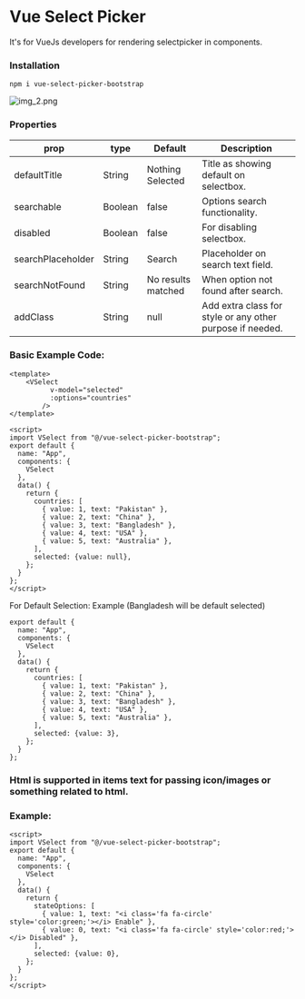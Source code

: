 # Vue Select Picker
It's for VueJs developers for rendering selectpicker in components.

### Installation
```npm i vue-select-picker-bootstrap```

![img_2.png](img_2.png)
### Properties
prop | type | Default | Description
-----|-----|----------|------------
defaultTitle  | String | Nothing Selected | Title as showing default on selectbox.
searchable | Boolean | false | Options search functionality.
disabled  | Boolean | false | For disabling selectbox.
searchPlaceholder  | String | Search | Placeholder on search text field.
searchNotFound | String | No results matched | When option not found after search.
addClass | String | null | Add extra class for style or any other purpose if needed.

### Basic Example Code: 
```
<template>
    <VSelect
          v-model="selected"
          :options="countries"
        />
</template>
```
```
<script>
import VSelect from "@/vue-select-picker-bootstrap";
export default {
  name: "App",
  components: {
    VSelect
  },
  data() {
    return {
      countries: [
        { value: 1, text: "Pakistan" },
        { value: 2, text: "China" },
        { value: 3, text: "Bangladesh" },
        { value: 4, text: "USA" },
        { value: 5, text: "Australia" },
      ],
      selected: {value: null},
    };
  }
};
</script>
```
For Default Selection:
Example (Bangladesh will be default selected)
```
export default {
  name: "App",
  components: {
    VSelect
  },
  data() {
    return {
      countries: [
        { value: 1, text: "Pakistan" },
        { value: 2, text: "China" },
        { value: 3, text: "Bangladesh" },
        { value: 4, text: "USA" },
        { value: 5, text: "Australia" },
      ],
      selected: {value: 3},
    };
  }
};
```

### Html is supported in items text for passing icon/images or something related to html.
### Example:
```
<script>
import VSelect from "@/vue-select-picker-bootstrap";
export default {
  name: "App",
  components: {
    VSelect
  },
  data() {
    return {
      stateOptions: [
        { value: 1, text: "<i class='fa fa-circle' style='color:green;'></i> Enable" },
        { value: 0, text: "<i class='fa fa-circle' style='color:red;'></i> Disabled" },
      ],
      selected: {value: 0},
    };
  }
};
</script>
```






